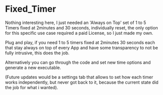 # Fixed_Timer
Nothing interesting here, I just needed an 'Always on Top' set of 1 to 5 Timers fixed at 2minutes and 30 seconds, individually reset, the only option for this specific use case required a paid License, so I just made my own.

Plug and play, if you need 1 to 5 timers fixed at 2minutes 30 seconds each that stay always on top of every App and have some transparency to not be fully intrusive, this does the job.

Alternatively you can go through the code and set new time options and generate a new executable. 

(Future updates would be a settings tab that allows to set how each timer works independently, but never got back to it, because the current state did the job for what i wanted).
